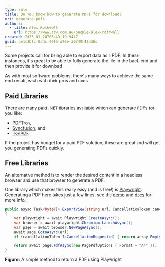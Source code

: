 ```yaml
---
type: rule
title: Do you know how to generate PDFs for download?
uri: generate-pdfs
authors:
  - title: Alex Rothwell
    url: https://www.ssw.com.au/people/alex-rothwell
created: 2023-01-20T05:49:19.944Z
guid: ae1c8bfc-0adc-4066-a70e-30749f42a36d
---
```

Some projects call for being able to export data as a PDF. In these instances, it's great to be able to fully generate the file in the back-end and then provide it for download

As with most software problems, there's many ways to achieve the same end result, each with their pros and cons        

<!--endintro-->

## Paid Libraries

There are many paid .NET libraries available which can generate PDFs for you like:
* [PDFTron](https://www.pdftron.com), 
* [Syncfusion](https://www.syncfusion.com/document-processing/pdf-framework/net-core/pdf-library), and
* [IronPDF](https://ironpdf.com).

If the project has budget for a paid PDF solution, these are great and will get you generating PDFs quickly.

## Free Libraries

An alternative method is to render the desired content in a headless browser and use that browser to generate a PDF.

One library which makes this really easy (and is free!) is [Playwright](https://playwright.dev/dotnet).  
Generating a PDF here takes just a few lines, see the [demo](https://try.playwright.tech/?e=generate-pdf) and [docs](https://playwright.dev/dotnet/docs/api/class-page#page-pdf) for more info.

``` csharp
public async Task<byte[]> ExportView(string url, CancellationToken cancellationToken)
{
    var playwright = await Playwright.CreateAsync();
    var browser = await playwright.Chromium.LaunchAsync();
    var page = await browser.NewPageAsync();
    await page.GotoAsync(url);
    if (cancellationToken.IsCancellationRequested) { return Array.Empty<byte>(); }

    return await page.PdfAsync(new PagePdfOptions { Format = "A4" });
}
```

**Figure:** A simple method to return a PDF using Playwright
